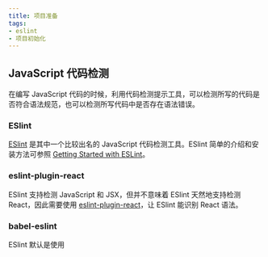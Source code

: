 ```yaml
---
title: 项目准备
tags:
- eslint
- 项目初始化
---
```


## JavaScript 代码检测

在编写 JavaScript 代码的时候，利用代码检测提示工具，可以检测所写的代码是否符合语法规范，也可以检测所写代码中是否存在语法错误。

### ESlint

[ESlint](https://eslint.org/) 是其中一个比较出名的 JavaScript 代码检测工具。ESlint 简单的介绍和安装方法可参照 [Getting Started with ESLint](https://eslint.org/docs/user-guide/getting-started)。

### eslint-plugin-react

ESlint 支持检测 JavaScript 和 JSX，但并不意味着 ESlint 天然地支持检测 React，因此需要使用 [eslint-plugin-react](https://github.com/yannickcr/eslint-plugin-react)，让 ESlint 能识别 React 语法。

### babel-eslint

ESlint 默认是使用 
